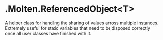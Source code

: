 ﻿  
# .Molten.ReferencedObject&lt;T&gt;
A helper class for handling the sharing of values across multiple instances. Extremely useful for static variables that need to be disposed correctly once
            all user classes have finished with it.
